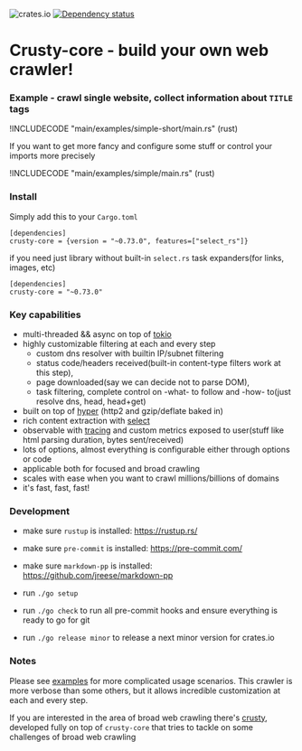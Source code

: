 ![crates.io](https://img.shields.io/crates/v/crusty-core.svg)
[![Dependency status](https://deps.rs/repo/github/let4be/crusty-core/status.svg)](https://deps.rs/repo/github/let4be/crusty-core)

# Crusty-core - build your own web crawler!

### Example - crawl single website, collect information about `TITLE` tags

!INCLUDECODE "main/examples/simple-short/main.rs" (rust)

If you want to get more fancy and configure some stuff or control your imports more precisely

!INCLUDECODE "main/examples/simple/main.rs" (rust)

### Install

Simply add this to your `Cargo.toml`
```
[dependencies]
crusty-core = {version = "~0.73.0", features=["select_rs"]}
```

if you need just library without built-in `select.rs` task expanders(for links, images, etc)
```
[dependencies]
crusty-core = "~0.73.0"
```

### Key capabilities

- multi-threaded && async on top of [tokio](https://github.com/tokio-rs/tokio)
- highly customizable filtering at each and every step
    - custom dns resolver with builtin IP/subnet filtering
    - status code/headers received(built-in content-type filters work at this step),
    - page downloaded(say we can decide not to parse DOM),
    - task filtering, complete control on -what- to follow and -how- to(just resolve dns, head, head+get)
- built on top of [hyper](https://github.com/hyperium/hyper) (http2 and gzip/deflate baked in)
- rich content extraction with [select](https://github.com/utkarshkukreti/select.rs)
- observable with [tracing](https://github.com/tokio-rs/tracing) and custom metrics exposed to user(stuff like html parsing duration, bytes sent/received)
- lots of options, almost everything is configurable either through options or code
- applicable both for focused and broad crawling
- scales with ease when you want to crawl millions/billions of domains
- it's fast, fast, fast!

### Development

- make sure `rustup` is installed: https://rustup.rs/

- make sure `pre-commit` is installed: https://pre-commit.com/

- make sure `markdown-pp` is installed: https://github.com/jreese/markdown-pp

- run `./go setup`

- run `./go check` to run all pre-commit hooks and ensure everything is ready to go for git

- run `./go release minor` to release a next minor version for crates.io

### Notes

Please see [examples](examples) for more complicated usage scenarios.
This crawler is more verbose than some others, but it allows incredible customization at each and every step.

If you are interested in the area of broad web crawling there's [crusty](https://github.com/let4be/crusty), developed fully on top of `crusty-core` that tries to tackle on some challenges of broad web crawling
